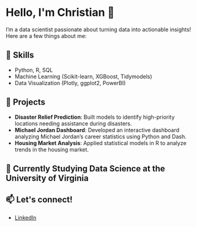# Hello, I'm Christian 👋

I’m a data scientist passionate about turning data into actionable insights! Here are a few things about me:

## 🔧 Skills
- Python, R, SQL
- Machine Learning (Scikit-learn, XGBoost, Tidymodels)
- Data Visualization (Plotly, ggplot2, PowerBI)

## 🚀 Projects
- **Disaster Relief Prediction**: Built models to identify high-priority locations needing assistance during disasters.
- **Michael Jordan Dashboard**: Developed an interactive dashboard analyzing Michael Jordan’s career statistics using Python and Dash.
- **Housing Market Analysis**: Applied statistical models in R to analyze trends in the housing market.

## 🌱 Currently Studying Data Science at the University of Virginia

## 📫 Let's connect!
- [LinkedIn](www.linkedin.com/in/christian-ollen)
